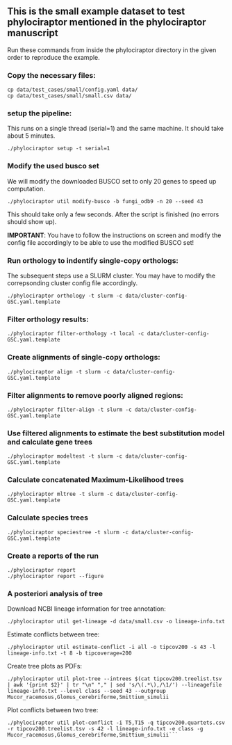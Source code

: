 ## This is the small example dataset to test phylociraptor mentioned in the phylociraptor manuscript

Run these commands from inside the phylociraptor directory in the given order to reproduce the example.

### Copy the necessary files:

```
cp data/test_cases/small/config.yaml data/
cp data/test_cases/small/small.csv data/
```

### setup the pipeline:

This runs on a single thread (serial=1) and the same machine. It should take about 5 minutes.

```
./phylociraptor setup -t serial=1
```

### Modify the used busco set

We will modify the downloaded BUSCO set to only 20 genes to speed up computation.

```
./phylociraptor util modify-busco -b fungi_odb9 -n 20 --seed 43
```

This should take only a few seconds. After the script is finished (no errors should show up).

**IMPORTANT**: You have to follow the instructions on screen and modify the config file accordingly to be able to use the modified BUSCO set!


### Run orthology to indentify single-copy orthologs:

The subsequent steps use a SLURM cluster. You may have to modify the correpsonding cluster config file accordingly.

```
./phylociraptor orthology -t slurm -c data/cluster-config-GSC.yaml.template
```

### Filter orthology results:

```
./phylociraptor filter-orthology -t local -c data/cluster-config-GSC.yaml.template
```

### Create alignments of single-copy orthologs:

```
./phylociraptor align -t slurm -c data/cluster-config-GSC.yaml.template
```

### Filter alignments to remove poorly aligned regions:

```
./phylociraptor filter-align -t slurm -c data/cluster-config-GSC.yaml.template
```

### Use filtered alignments to estimate the best substitution model and calculate gene trees


```
./phylociraptor modeltest -t slurm -c data/cluster-config-GSC.yaml.template
```

### Calculate concatenated Maximum-Likelihood trees


```
./phylociraptor mltree -t slurm -c data/cluster-config-GSC.yaml.template
```

### Calculate species trees

```
./phylociraptor speciestree -t slurm -c data/cluster-config-GSC.yaml.template
```

### Create a reports of the run

```
./phylociraptor report
./phylociraptor report --figure
```

### A posteriori analysis of tree

Download NCBI lineage information for tree annotation:

```
./phylociraptor util get-lineage -d data/small.csv -o lineage-info.txt
```

Estimate conflicts between tree:

```
./phylociraptor util estimate-conflict -i all -o tipcov200 -s 43 -l lineage-info.txt -t 8 -b tipcoverage=200
```

Create tree plots as PDFs:

```
./phylociraptor util plot-tree --intrees $(cat tipcov200.treelist.tsv | awk '{print $2}' | tr "\n" "," | sed 's/\(.*\),/\1/') --lineagefile lineage-info.txt --level class --seed 43 --outgroup Mucor_racemosus,Glomus_cerebriforme,Smittium_simulii
```

Plot conflicts between two tree:

```
./phylociraptor util plot-conflict -i T5,T15 -q tipcov200.quartets.csv -r tipcov200.treelist.tsv -s 42 -l lineage-info.txt -e class -g Mucor_racemosus,Glomus_cerebriforme,Smittium_simulii```



